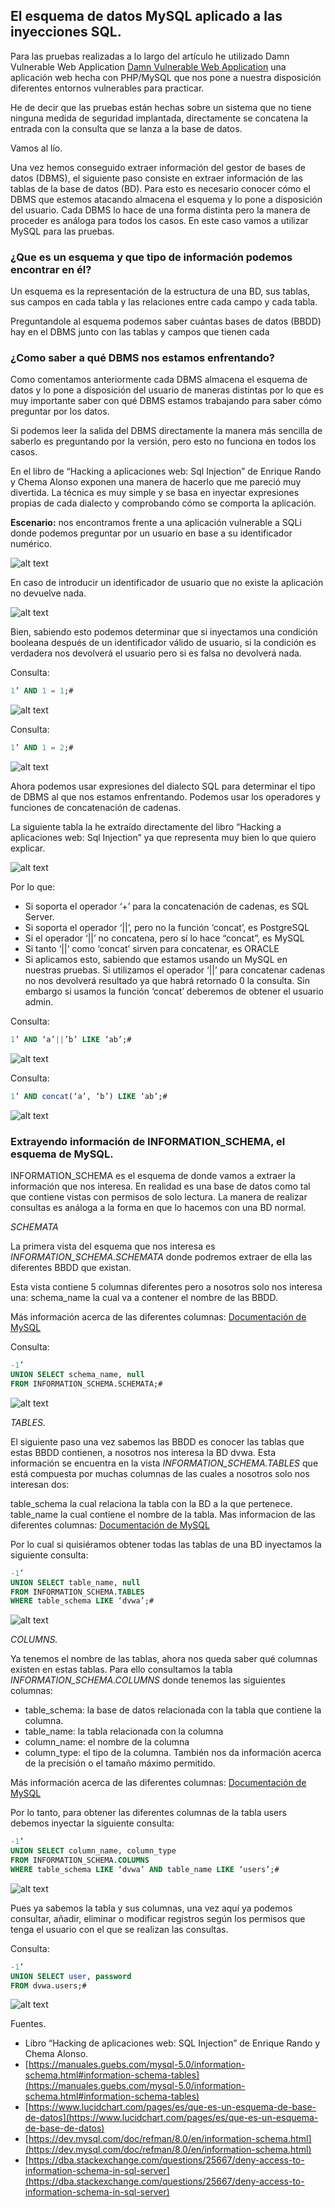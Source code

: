 ## El esquema de datos MySQL aplicado a las inyecciones SQL.

Para las pruebas realizadas a lo largo del artículo he utilizado Damn Vulnerable Web Application [Damn Vulnerable Web Application](http://www.dvwa.co.uk/) una aplicación web hecha con PHP/MySQL que nos pone a nuestra disposición diferentes entornos vulnerables para practicar.

He de decir que las pruebas están hechas sobre un sistema que no tiene ninguna medida de seguridad implantada, directamente se concatena la entrada con la consulta que se lanza a la base de datos.

Vamos al lío.

Una vez hemos conseguido extraer información del gestor de bases de datos (DBMS), el siguiente paso consiste en extraer información de las tablas de la base de datos (BD). Para esto es necesario conocer cómo el DBMS que estemos atacando almacena el esquema y lo pone a disposición del usuario. Cada DBMS lo hace de una forma distinta pero la manera de proceder es análoga para todos los casos. En este caso vamos a utilizar MySQL para las pruebas.

### ¿Que es un esquema y que tipo de información podemos encontrar en él?
Un esquema es la representación de la estructura de una BD, sus tablas, sus campos en cada tabla y las relaciones entre cada campo y cada tabla.

Preguntandole al esquema podemos saber cuántas bases de datos (BBDD) hay en el DBMS junto con las tablas y campos que tienen cada

### ¿Como saber a qué DBMS nos estamos enfrentando?
Como comentamos anteriormente cada DBMS almacena el esquema de datos y lo pone a disposición del usuario de maneras distintas por lo que es muy importante saber con qué DBMS estamos trabajando para saber cómo preguntar por los datos.

Si podemos leer la salida del DBMS directamente la manera más sencilla de saberlo es preguntando por la versión, pero esto no funciona en todos los casos.

En el libro de “Hacking a aplicaciones web: Sql Injection” de Enrique Rando y Chema Alonso exponen una manera de hacerlo que me pareció muy divertida. La técnica es muy simple y se basa en inyectar expresiones propias de cada dialecto y comprobando cómo se comporta la aplicación.

**Escenario:** nos encontramos frente a una aplicación vulnerable a SQLi donde podemos preguntar por un usuario en base a su identificador numérico.

![alt text](./images/1-sqli.png)

En caso de introducir un identificador de usuario que no existe la aplicación no devuelve nada.

![alt text](./images/2-sqli.png )

Bien, sabiendo esto podemos determinar que si inyectamos una condición booleana después de un identificador válido de usuario, si la condición es verdadera nos devolverá el usuario pero si es falsa no devolverá nada.

Consulta:

```sql
1’ AND 1 = 1;#
```

![alt text](./images/3-sqli.png )

Consulta:

```sql
1’ AND 1 = 2;#
```

![alt text](./images/4-sqli.png )

Ahora podemos usar expresiones del dialecto SQL para determinar el tipo de DBMS al que nos estamos enfrentando. Podemos usar los operadores y funciones de concatenación de cadenas.

La siguiente tabla la he extraído directamente del libro “Hacking a aplicaciones web: Sql Injection” ya que representa muy bien lo que quiero explicar.

![alt text](./images/15-sqli.png)

Por lo que:

* Si soporta el operador ‘+’ para la concatenación de cadenas, es SQL Server.
* Si soporta el operador ‘||’, pero no la función ‘concat’, es PostgreSQL
* Si el operador ‘||’ no concatena, pero sí lo hace “concat”, es MySQL
* Si tanto ‘||’ como ‘concat’ sirven para concatenar, es ORACLE
* Si aplicamos esto, sabiendo que estamos usando un MySQL en nuestras pruebas. Si utilizamos el operador ‘||’ para concatenar cadenas no nos devolverá resultado ya que habrá retornado 0 la consulta. Sin embargo si usamos la función ‘concat’ deberemos de obtener el usuario admin.

Consulta:

```sql
1’ AND ‘a’||’b’ LIKE ‘ab’;#
```

![alt text](./images/5-sqli.png)

Consulta:

```sql
1’ AND concat(‘a’, ‘b’) LIKE ‘ab’;#
```

![alt text](./images/6-sqli.png)

### Extrayendo información de INFORMATION_SCHEMA, el esquema de MySQL.
INFORMATION_SCHEMA es el esquema de donde vamos a extraer la información que nos interesa. En realidad es una base de datos como tal que contiene vistas con permisos de solo lectura. La manera de realizar consultas es análoga a la forma en que lo hacemos con una BD normal.

*SCHEMATA*

La primera vista del esquema que nos interesa es *INFORMATION_SCHEMA.SCHEMATA* donde podremos extraer de ella las diferentes BBDD que existan.

Esta vista contiene 5 columnas diferentes pero a nosotros solo nos interesa una: schema_name la cual va a contener el nombre de las BBDD.

Más información acerca de las diferentes columnas: [Documentación de MySQL](https://dev.mysql.com/doc/refman/8.0/en/schemata-table.html)

Consulta:

```sql
-1’
UNION SELECT schema_name, null
FROM INFORMATION_SCHEMA.SCHEMATA;#
```

![alt text](./images/7-SQLI.png )

*TABLES.*

El siguiente paso una vez sabemos las BBDD es conocer las tablas que estas BBDD contienen, a nosotros nos interesa la BD dvwa. Esta información se encuentra en la vista *INFORMATION_SCHEMA.TABLES* que está compuesta por muchas columnas de las cuales a nosotros solo nos interesan dos:

table_schema la cual relaciona la tabla con la BD a la que pertenece.
table_name la cual contiene el nombre de la tabla.
Mas informacion de las diferentes columnas: [Documentación de MySQL](https://dev.mysql.com/doc/refman/8.0/en/tables-table.html)

Por lo cual si quisiéramos obtener todas las tablas de una BD inyectamos la siguiente consulta:

```sql
-1’
UNION SELECT table_name, null
FROM INFORMATION_SCHEMA.TABLES
WHERE table_schema LIKE ‘dvwa’;#
```

![alt text](./images/9-sqli.png )

*COLUMNS.*

Ya tenemos el nombre de las tablas, ahora nos queda saber qué columnas existen en estas tablas. Para ello consultamos la tabla *INFORMATION_SCHEMA.COLUMNS* donde tenemos las siguientes columnas:

* table_schema: la base de datos relacionada con la tabla que contiene la columna.
* table_name: la tabla relacionada con la columna
* column_name: el nombre de la columna
* column_type: el tipo de la columna. También nos da información acerca de la precisión o el tamaño máximo permitido.

Más información acerca de las diferentes columnas: [Documentación de MySQL](https://dev.mysql.com/doc/refman/8.0/en/columns-table.html)

Por lo tanto, para obtener las diferentes columnas de la tabla users debemos inyectar la siguiente consulta:

```sql
-1’
UNION SELECT column_name, column_type
FROM INFORMATION_SCHEMA.COLUMNS
WHERE table_schema LIKE ‘dvwa’ AND table_name LIKE ‘users’;#
```

![alt text](./images/10-sqli.png )

Pues ya sabemos la tabla y sus columnas, una vez aquí ya podemos consultar, añadir, eliminar o modificar registros según los permisos que tenga el usuario con el que se realizan las consultas.

Consulta:

```sql
-1’
UNION SELECT user, password
FROM dvwa.users;#
```

![alt text](./images/11-sqli.png )

Fuentes.
* Libro “Hacking de aplicaciones web: SQL Injection” de Enrique Rando y Chema Alonso.
* [https://manuales.guebs.com/mysql-5.0/information-schema.html#information-schema-tables](https://manuales.guebs.com/mysql-5.0/information-schema.html#information-schema-tables)
* [https://www.lucidchart.com/pages/es/que-es-un-esquema-de-base-de-datos](https://www.lucidchart.com/pages/es/que-es-un-esquema-de-base-de-datos)
* [https://dev.mysql.com/doc/refman/8.0/en/information-schema.html](https://dev.mysql.com/doc/refman/8.0/en/information-schema.html)
* [https://dba.stackexchange.com/questions/25667/deny-access-to-information-schema-in-sql-server](https://dba.stackexchange.com/questions/25667/deny-access-to-information-schema-in-sql-server)